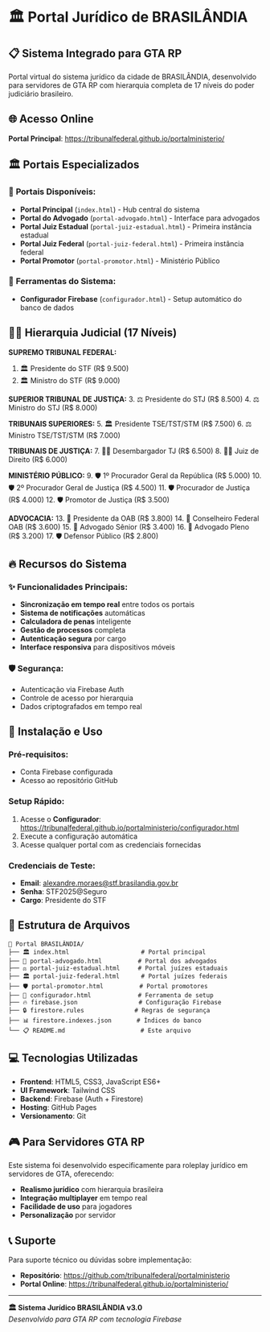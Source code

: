 # 🏛️ Portal Jurídico de BRASILÂNDIA

## 📋 Sistema Integrado para GTA RP

Portal virtual do sistema jurídico da cidade de BRASILÂNDIA, desenvolvido para servidores de GTA RP com hierarquia completa de 17 níveis do poder judiciário brasileiro.

## 🌐 **Acesso Online**
**Portal Principal**: https://tribunalfederal.github.io/portalministerio/

## 🏛️ **Portais Especializados**

### 🎯 **Portais Disponíveis:**
- **Portal Principal** (`index.html`) - Hub central do sistema
- **Portal do Advogado** (`portal-advogado.html`) - Interface para advogados
- **Portal Juiz Estadual** (`portal-juiz-estadual.html`) - Primeira instância estadual
- **Portal Juiz Federal** (`portal-juiz-federal.html`) - Primeira instância federal  
- **Portal Promotor** (`portal-promotor.html`) - Ministério Público

### 🔧 **Ferramentas do Sistema:**
- **Configurador Firebase** (`configurador.html`) - Setup automático do banco de dados

## 👨‍⚖️ **Hierarquia Judicial (17 Níveis)**

**SUPREMO TRIBUNAL FEDERAL:**
1. 🏛️ Presidente do STF (R$ 9.500)
2. 🏛️ Ministro do STF (R$ 9.000)

**SUPERIOR TRIBUNAL DE JUSTIÇA:**
3. ⚖️ Presidente do STJ (R$ 8.500)
4. ⚖️ Ministro do STJ (R$ 8.000)

**TRIBUNAIS SUPERIORES:**
5. 🏛️ Presidente TSE/TST/STM (R$ 7.500)
6. ⚖️ Ministro TSE/TST/STM (R$ 7.000)

**TRIBUNAIS DE JUSTIÇA:**
7. 👨‍⚖️ Desembargador TJ (R$ 6.500)
8. 👨‍⚖️ Juiz de Direito (R$ 6.000)

**MINISTÉRIO PÚBLICO:**
9. 🛡️ 1º Procurador Geral da República (R$ 5.000)
10. 🛡️ 2º Procurador Geral de Justiça (R$ 4.500)
11. 🛡️ Procurador de Justiça (R$ 4.000)
12. 🛡️ Promotor de Justiça (R$ 3.500)

**ADVOCACIA:**
13. 👔 Presidente da OAB (R$ 3.800)
14. 👔 Conselheiro Federal OAB (R$ 3.600)
15. 👔 Advogado Sênior (R$ 3.400)
16. 👔 Advogado Pleno (R$ 3.200)
17. 🛡️ Defensor Público (R$ 2.800)

## 🔥 **Recursos do Sistema**

### ✨ **Funcionalidades Principais:**
- **Sincronização em tempo real** entre todos os portais
- **Sistema de notificações** automáticas
- **Calculadora de penas** inteligente
- **Gestão de processos** completa
- **Autenticação segura** por cargo
- **Interface responsiva** para dispositivos móveis

### 🛡️ **Segurança:**
- Autenticação via Firebase Auth
- Controle de acesso por hierarquia
- Dados criptografados em tempo real

## 🚀 **Instalação e Uso**

### **Pré-requisitos:**
- Conta Firebase configurada
- Acesso ao repositório GitHub

### **Setup Rápido:**
1. Acesse o **Configurador**: https://tribunalfederal.github.io/portalministerio/configurador.html
2. Execute a configuração automática
3. Acesse qualquer portal com as credenciais fornecidas

### **Credenciais de Teste:**
- **Email**: alexandre.moraes@stf.brasilandia.gov.br
- **Senha**: STF2025@Seguro
- **Cargo**: Presidente do STF

## 🔧 **Estrutura de Arquivos**

```
📁 Portal BRASILÂNDIA/
├── 🏛️ index.html                    # Portal principal
├── 👔 portal-advogado.html          # Portal dos advogados  
├── ⚖️ portal-juiz-estadual.html     # Portal juízes estaduais
├── 🏛️ portal-juiz-federal.html      # Portal juízes federais
├── 🛡️ portal-promotor.html          # Portal promotores
├── 🔧 configurador.html             # Ferramenta de setup
├── 🔥 firebase.json                 # Configuração Firebase
├── 🔒 firestore.rules              # Regras de segurança
├── 📊 firestore.indexes.json       # Índices do banco
└── 📋 README.md                     # Este arquivo
```

## 💻 **Tecnologias Utilizadas**

- **Frontend**: HTML5, CSS3, JavaScript ES6+
- **UI Framework**: Tailwind CSS
- **Backend**: Firebase (Auth + Firestore)
- **Hosting**: GitHub Pages
- **Versionamento**: Git

## 🎮 **Para Servidores GTA RP**

Este sistema foi desenvolvido especificamente para roleplay jurídico em servidores de GTA, oferecendo:

- **Realismo jurídico** com hierarquia brasileira
- **Integração multiplayer** em tempo real
- **Facilidade de uso** para jogadores
- **Personalização** por servidor

## 📞 **Suporte**

Para suporte técnico ou dúvidas sobre implementação:
- **Repositório**: https://github.com/tribunalfederal/portalministerio
- **Portal Online**: https://tribunalfederal.github.io/portalministerio/

---

**🏛️ Sistema Jurídico BRASILÂNDIA v3.0**  
*Desenvolvido para GTA RP com tecnologia Firebase*
